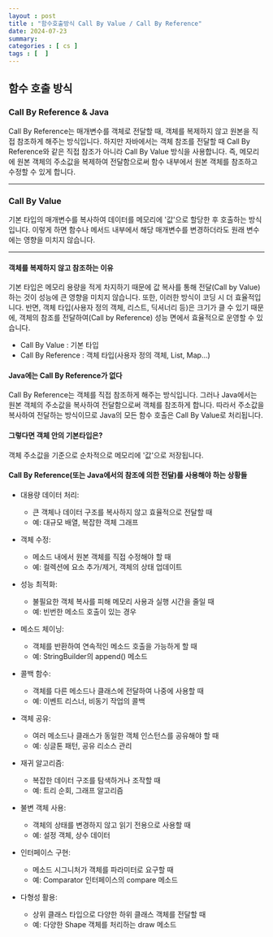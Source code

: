 ```yaml
---
layout : post
title : "함수호출방식 Call By Value / Call By Reference"
date: 2024-07-23
summary: 
categories : [ cs ]
tags : [  ]
---
```




## 함수 호출 방식 

### Call By Reference & Java

Call By Reference는 매개변수를 객체로 전달할 때, 객체를 복제하지 않고 원본을 직접 참조하게 해주는 방식입니다. 하지만 자바에서는 객체 참조를 전달할 때 Call By Reference와 같은 직접 참조가 아니라 Call By Value 방식을 사용합니다. 즉, 메모리에 원본 객체의 주소값을 복제하여 전달함으로써 함수 내부에서 원본 객체를 참조하고 수정할 수 있게 합니다.


---

### Call By Value

기본 타입의 매개변수를 복사하여 데이터를 메모리에 '값'으로 할당한 후 호출하는 방식입니다. 이렇게 하면 함수나 메서드 내부에서 해당 매개변수를 변경하더라도 원래 변수에는 영향을 미치지 않습니다.

--- 

#### 객체를 복제하지 않고 참조하는 이유

기본 타입은 메모리 용량을 적게 차지하기 때문에 값 복사를 통해 전달(Call by Value)하는 것이 성능에 큰 영향을 미치지 않습니다. 또한, 이러한 방식이 코딩 시 더 효율적입니다. 반면, 객체 타입(사용자 정의 객체, 리스트, 딕셔너리 등)은 크기가 클 수 있기 때문에, 객체의 참조를 전달하여(Call by Reference) 성능 면에서 효율적으로 운영할 수 있습니다.

-  Call By Value : 기본 타입
-  Call By Reference : 객체 타입(사용자 정의 객체, List, Map...)


#### Java에는 Call By Reference가 없다

Call By Reference는 객체를 직접 참조하게 해주는 방식입니다. 그러나 Java에서는 원본 객체의 주소값을 복사하여 전달함으로써 객체를 참조하게 합니다. 따라서 주소값을 복사하여 전달하는 방식이므로 Java의 모든 함수 호출은 Call By Value로 처리됩니다.

####  그렇다면 객체 안의 기본타입은?

객체 주소값을 기준으로 순차적으로 메모리에 '값'으로 저장됩니다.

#### Call By Reference(또는 Java에서의 참조에 의한 전달)를 사용해야 하는 상황들

- 대용량 데이터 처리:
    - 큰 객체나 데이터 구조를 복사하지 않고 효율적으로 전달할 때
    - 예: 대규모 배열, 복잡한 객체 그래프
  
- 객체 수정:
    - 메소드 내에서 원본 객체를 직접 수정해야 할 때
    - 예: 컬렉션에 요소 추가/제거, 객체의 상태 업데이트
  
- 성능 최적화:
    - 불필요한 객체 복사를 피해 메모리 사용과 실행 시간을 줄일 때
    - 예: 빈번한 메소드 호출이 있는 경우
  
- 메소드 체이닝:
    - 객체를 반환하여 연속적인 메소드 호출을 가능하게 할 때
    - 예: StringBuilder의 append() 메소드
  
- 콜백 함수:
    - 객체를 다른 메소드나 클래스에 전달하여 나중에 사용할 때
    - 예: 이벤트 리스너, 비동기 작업의 콜백
  
- 객체 공유:
    - 여러 메소드나 클래스가 동일한 객체 인스턴스를 공유해야 할 때
    - 예: 싱글톤 패턴, 공유 리소스 관리
  
- 재귀 알고리즘:
    - 복잡한 데이터 구조를 탐색하거나 조작할 때
    - 예: 트리 순회, 그래프 알고리즘
  
- 불변 객체 사용:
    - 객체의 상태를 변경하지 않고 읽기 전용으로 사용할 때
    - 예: 설정 객체, 상수 데이터
  
- 인터페이스 구현:
    - 메소드 시그니처가 객체를 파라미터로 요구할 때
    - 예: Comparator 인터페이스의 compare 메소드
  
- 다형성 활용:
    - 상위 클래스 타입으로 다양한 하위 클래스 객체를 전달할 때
    - 예: 다양한 Shape 객체를 처리하는 draw 메소드

